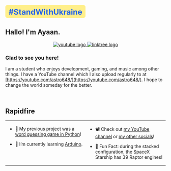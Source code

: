 [![Stand With Ukraine](https://raw.githubusercontent.com/vshymanskyy/StandWithUkraine/main/badges/StandWithUkraine.svg)](https://stand-with-ukraine.pp.ua)


## Hallo! I'm Ayaan.  
  
<div align="center">
  <a href="youtube.com/astro648" target="_blank">
    <img src="https://raw.githubusercontent.com/maurodesouza/profile-readme-generator/master/src/assets/icons/social/youtube/default.svg" width="52" height="40" alt="youtube logo"  />
  </a>
  <a href="https://linktr.ee/astro648" target="_blank">
    <img src="https://raw.githubusercontent.com/maurodesouza/profile-readme-generator/master/src/assets/icons/social/linktree/default.svg" width="52" height="40" alt="linktree logo"  />
  </a>
</div>
  



### Glad to see you here!  
I am a student who enjoys development, gaming, and music among other things. I have a YouTube channel which I also upload regularly to at [https://youtube.com/astro648/](https://youtube.com/astro648/). I hope to change the world someday for the better.  
  

<br/>  


## Rapidfire  
<table><tr><td valign="top" width="50%">

- 🔭 My previous project was [a word guessing game in Python](https://github.com/astro648/Python-Word-Game)!
  

- 🌱 I’m currently learning [Arduino](https://github.com/astro648/Arduino-Projects).  


</td><td valign="top" width="50%">

- 📽️ Check out [my YouTube channel](youtube.com/astro648) or [my other socials](https://linktr.ee/astro648)!
  

- 🚀 Fun Fact: during the stacked configuration, the SpaceX Starship has 39 Raptor engines!  


</td></tr></table>  

<br/>  


  

<br/>  
  

<br/>  


<br />
